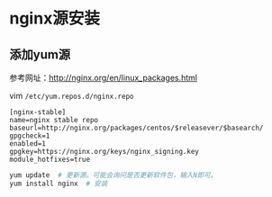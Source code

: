 # nginx源安装

## 添加yum源

参考网址：http://nginx.org/en/linux_packages.html

vim `/etc/yum.repos.d/nginx.repo`

``` repo
[nginx-stable]
name=nginx stable repo
baseurl=http://nginx.org/packages/centos/$releasever/$basearch/
gpgcheck=1
enabled=1
gpgkey=https://nginx.org/keys/nginx_signing.key
module_hotfixes=true
```

```bash
yum update  # 更新源。可能会询问是否更新软件包，输入N即可。
yum install nginx  # 安装
```
